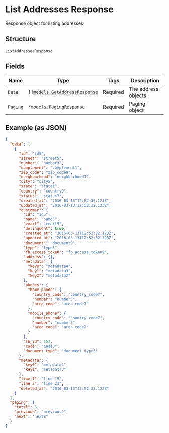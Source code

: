 
# List Addresses Response

Response object for listing addresses

## Structure

`ListAddressesResponse`

## Fields

| Name | Type | Tags | Description |
|  --- | --- | --- | --- |
| `Data` | [`[]models.GetAddressResponse`](../../doc/models/get-address-response.md) | Required | The address objects |
| `Paging` | [`*models.PagingResponse`](../../doc/models/paging-response.md) | Required | Paging object |

## Example (as JSON)

```json
{
  "data": [
    {
      "id": "id5",
      "street": "street5",
      "number": "number3",
      "complement": "complement1",
      "zip_code": "zip_code9",
      "neighborhood": "neighborhood1",
      "city": "city5",
      "state": "state1",
      "country": "country9",
      "status": "status7",
      "created_at": "2016-03-13T12:52:32.123Z",
      "updated_at": "2016-03-13T12:52:32.123Z",
      "customer": {
        "id": "id5",
        "name": "name5",
        "email": "email9",
        "delinquent": true,
        "created_at": "2016-03-13T12:52:32.123Z",
        "updated_at": "2016-03-13T12:52:32.123Z",
        "document": "document9",
        "type": "type5",
        "fb_access_token": "fb_access_token9",
        "address": {},
        "metadata": {
          "key0": "metadata4",
          "key1": "metadata3",
          "key2": "metadata2"
        },
        "phones": {
          "home_phone": {
            "country_code": "country_code7",
            "number": "number5",
            "area_code": "area_code7"
          },
          "mobile_phone": {
            "country_code": "country_code7",
            "number": "number5",
            "area_code": "area_code7"
          }
        },
        "fb_id": 153,
        "code": "code3",
        "document_type": "document_type3"
      },
      "metadata": {
        "key0": "metadata4",
        "key1": "metadata3"
      },
      "line_1": "line_19",
      "line_2": "line_23",
      "deleted_at": "2016-03-13T12:52:32.123Z"
    }
  ],
  "paging": {
    "total": 6,
    "previous": "previous2",
    "next": "next8"
  }
}
```

